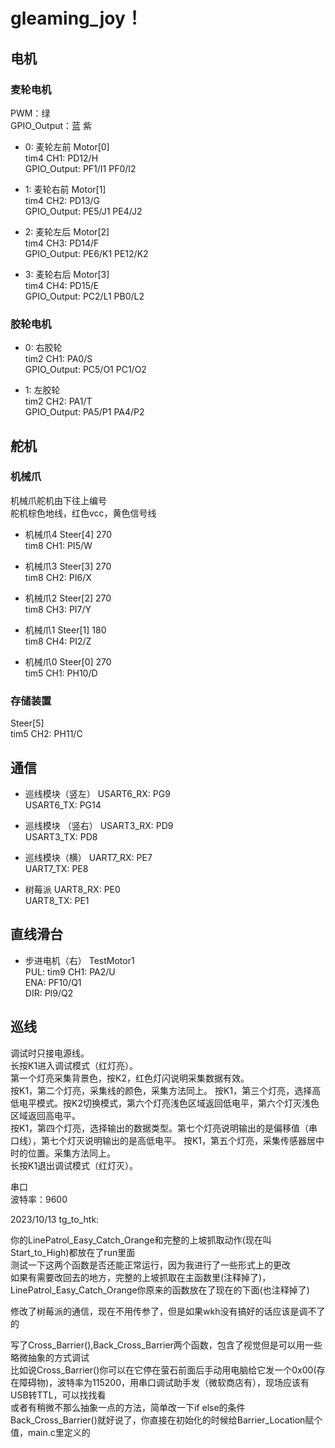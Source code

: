 # gleaming_joy！
## 电机

### 麦轮电机
PWM：绿  
GPIO_Output：蓝 紫
- 0: 麦轮左前 Motor[0]    
tim4 CH1: PD12/H  
GPIO_Output: PF1/I1  PF0/I2  

- 1: 麦轮右前 Motor[1]  
tim4 CH2: PD13/G  
GPIO_Output: PE5/J1  PE4/J2 

- 2: 麦轮左后 Motor[2]  
tim4 CH3: PD14/F  
GPIO_Output: PE6/K1  PE12/K2  

- 3: 麦轮右后 Motor[3]  
tim4 CH4: PD15/E  
GPIO_Output: PC2/L1  PB0/L2    

### 胶轮电机  
- 0: 右胶轮  
tim2 CH1: PA0/S  
GPIO_Output: PC5/O1  PC1/O2  

- 1: 左胶轮  
tim2 CH2: PA1/T  
GPIO_Output: PA5/P1  PA4/P2  

## 舵机

### 机械爪
机械爪舵机由下往上编号  
舵机棕色地线，红色vcc，黄色信号线   
- 机械爪4 Steer[4]  270  
tim8 CH1: PI5/W  

- 机械爪3 Steer[3]  270  
tim8 CH2: PI6/X  

- 机械爪2 Steer[2]  270  
tim8 CH3: PI7/Y  

- 机械爪1 Steer[1]  180  
tim8 CH4: PI2/Z  

- 机械爪0 Steer[0]  270  
tim5 CH1: PH10/D

### 存储装置
Steer[5]    
tim5 CH2: PH11/C  

## 通信
- 巡线模块（竖左）
USART6_RX: PG9  
USART6_TX: PG14  

- 巡线模块 （竖右）
USART3_RX: PD9  
USART3_TX: PD8

- 巡线模块（横）
UART7_RX: PE7  
UART7_TX: PE8  

- 树莓派
UART8_RX: PE0  
UART8_TX: PE1  

## 直线滑台

- 步进电机（右） TestMotor1  
PUL: tim9 CH1: PA2/U  
ENA: PF10/Q1  
DIR: PI9/Q2  

## 巡线

调试时只接电源线。  
长按K1进入调试模式（红灯亮）。  
第一个灯亮采集背景色，按K2，红色灯闪说明采集数据有效。  
按K1，第二个灯亮，采集线的颜色，采集方法同上。
按K1，第三个灯亮，选择高低电平模式。按K2切换模式，第六个灯亮浅色区域返回低电平，第六个灯灭浅色区域返回高电平。  
按K1，第四个灯亮，选择输出的数据类型。第七个灯亮说明输出的是偏移值（串口线），第七个灯灭说明输出的是高低电平。
按K1，第五个灯亮，采集传感器居中时的位置。采集方法同上。  
长按K1退出调试模式（红灯灭）。 

串口  
波特率：9600

2023/10/13  tg_to_htk:  

你的LinePatrol_Easy_Catch_Orange和完整的上坡抓取动作(现在叫Start_to_High)都放在了run里面  
测试一下这两个函数是否还能正常运行，因为我进行了一些形式上的更改  
如果有需要改回去的地方，完整的上坡抓取在主函数里(注释掉了)，LinePatrol_Easy_Catch_Orange你原来的函数放在了现在的下面(也注释掉了)

修改了树莓派的通信，现在不用传参了，但是如果wkh没有搞好的话应该是调不了的

写了Cross_Barrier(),Back_Cross_Barrier两个函数，包含了视觉但是可以用一些略微抽象的方式调试  
比如说Cross_Barrier()你可以在它停在萤石前面后手动用电脑给它发一个0x00(存在障碍物)，波特率为115200，用串口调试助手发（微软商店有），现场应该有USB转TTL，可以找找看  
或者有稍微不那么抽象一点的方法，简单改一下if else的条件  
Back_Cross_Barrier()就好说了，你直接在初始化的时候给Barrier_Location赋个值，main.c里定义的